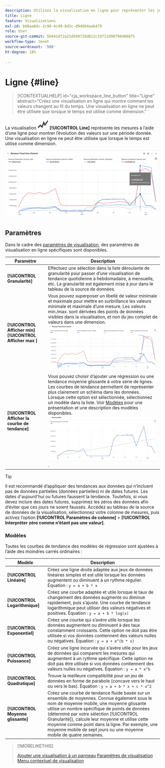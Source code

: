 ```yaml
---
description: Utilisez la visualisation en ligne pour représenter les jeux de données de tendances (temporels).
title: Ligne
feature: Visualizations
exl-id: b68aa8dc-2c96-4c49-8d3c-d94804aab479
role: User
source-git-commit: 5b441472a21db99728d012c19f12d98f984086f5
workflow-type: tm+mt
source-wordcount: '508'
ht-degree: 18%

---
```


# Ligne {#line}

<!-- markdownlint-disable MD034 -->

>[!CONTEXTUALHELP]
>id="cja_workspace_line_button"
>title="Ligne"
>abstract="Créez une visualisation en ligne qui montre comment les valeurs changent au fil du temps. Une visualisation en ligne ne peut être utilisée que lorsque le temps est utilisé comme dimension."

<!-- markdownlint-enable MD034 -->


La visualisation ![GraphTrend](/help/assets/icons/GraphTrend.svg) **[!UICONTROL Line]** représente les mesures à l’aide d’une ligne pour montrer l’évolution des valeurs sur une période donnée. Une visualisation en ligne ne peut être utilisée que lorsque le temps est utilisé comme dimension.

<!--
>[!NOTE]
>
>The Line visualization soon feature [intelligent captions](/help/analysis-workspace/visualizations/intelligent-captions.md).

The Line visualization represents metrics using a line to show how values change over a period of time. A line chart can be used only when time is used as a dimension.
-->

![Visualisation en ligne](assets/line-viz.png)


## Paramètres

Dans le cadre des [paramètres de visualisation](freeform-analysis-visualizations.md#settings), des paramètres de visualisation en ligne spécifiques sont disponibles.

| Paramètre | Description |
|---|---|
| **[!UICONTROL Granularité]** | Effectuez une sélection dans la liste déroulante de granularité pour passer d’une visualisation de tendance quotidienne à hebdomadaire, à mensuelle, etc. La granularité est également mise à jour dans le tableau de la source de données. |
| **[!UICONTROL Afficher min]** <br/>**[!UICONTROL Afficher max ]** | Vous pouvez superposer un libellé de valeur minimale et maximale pour mettre en surbrillance les valeurs minimale et maximale d’une mesure. Les valeurs min./max. sont dérivées des points de données visibles dans la visualisation, et non du jeu complet de valeurs dans une dimension.<br/>![Une superposition avec une étiquette de valeur minimale et maximale.](assets/min-max-labels.png) |
| **[!UICONTROL Afficher la courbe de tendance]** | Vous pouvez choisir d’ajouter une régression ou une tendance moyenne glissante à votre série de lignes. Les courbes de tendance permettent de représenter plus clairement un schéma dans les données. Lorsque cette option est sélectionnée, sélectionnez un modèle dans la liste. Voir [Modèles](#models) pour une présentation et une description des modèles disponibles.<br/>![Ligne de tendance linéaire](assets/show-linear-trendline.png). |

>[!TIP]
>
>Il est recommandé d’appliquer des tendances aux données qui n’incluent pas de données partielles (données partielles) ni de dates futures. Les dates d&#39;aujourd&#39;hui ou futures faussent la tendance. Toutefois, si vous devez inclure des dates futures, supprimez les zéros des données afin dʼéviter que ces jours ne soient faussés. Accédez au tableau de la source de données de la visualisation, sélectionnez votre colonne de mesures, puis activez l’option **[!UICONTROL Paramètres de colonne]** > **[!UICONTROL Interpréter zéro comme n’étant pas une valeur]**.



### Modèles

Toutes les courbes de tendance des modèles de régression sont ajustées à lʼaide des moindres carrés ordinaires :

| Modèle | Description |
| --- | --- |
| **[!UICONTROL Linéaire]** | Créez une ligne droite adaptée aux jeux de données linéaires simples et est utile lorsque les données augmentent ou diminuent à un rythme régulier. Équation : `y = a + b * x` |
| **[!UICONTROL Logarithmique]** | Créez une courbe adaptée et utile lorsque le taux de changement des données augmente ou diminue rapidement, puis s’ajuste. Une courbe de tendance logarithmique peut utiliser des valeurs négatives et positives. Équation : `y = a + b * log(x)` |
| **[!UICONTROL Exponentiel]** | Créez une courbe qui s’avère utile lorsque les données augmentent ou diminuent à des taux constamment croissants. Cette option ne doit pas être utilisée si vos données contiennent des valeurs nulles ou négatives. Équation : `y = a + e^(b * x)` |
| **[!UICONTROL Puissance]** | Créez une ligne incurvée qui s’avère utile pour les jeux de données qui comparent les mesures qui augmentent à un rythme spécifique. Cette option ne doit pas être utilisée si vos données contiennent des valeurs nulles ou négatives. Équation : `y = a * x^b` |
| **[!UICONTROL Quadratique]** | Trouve la meilleure compatibilité pour un jeu de données en forme de parabole (concave vers le haut ou vers le bas). Équation : `y = a + b * x + c * x^2` |
| **[!UICONTROL Moyenne glissante]** | Créez une courbe de tendance fluide basée sur un ensemble de moyennes. Connue également sous le nom de moyenne mobile, une moyenne glissante utilise un nombre spécifique de points de données (déterminé par votre sélection [!UICONTROL Granularité]), calcule leur moyenne et utilise cette moyenne comme point dans la ligne. Par exemple, une moyenne mobile de sept jours ou une moyenne mobile de quatre semaines. |

>[!MORELIKETHIS]
>
>[Ajouter une visualisation à un panneau](/help/analysis-workspace/visualizations/freeform-analysis-visualizations.md#add-visualizations-to-a-panel)
>[Paramètres de visualisation](/help/analysis-workspace/visualizations/freeform-analysis-visualizations.md#settings)
>[Menu contextuel de visualisation](/help/analysis-workspace/visualizations/freeform-analysis-visualizations.md#context-menu)
>

